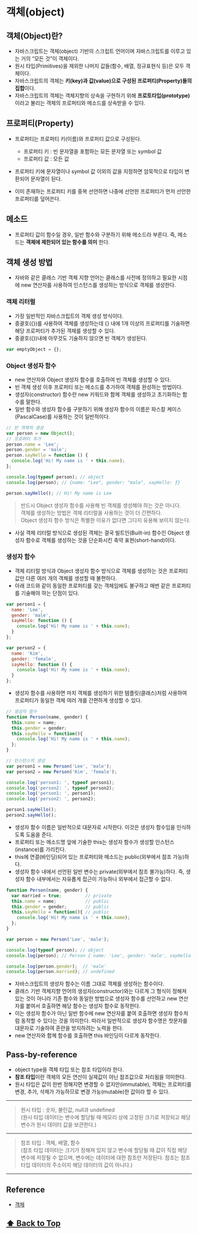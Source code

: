 # 객체(object)

## 객체(Object)란?  

* 자바스크립트는 객체(object) 기반의 스크립트 언어이며 자바스크립트를 이루고 있는 거의 “모든 것”이 객체이다.  
* 원시 타입(Primitives)을 제외한 나머지 값들(함수, 배열, 정규표현식 등)은 모두 객체이다.  
* 자바스크립트의 객체는 **키(key)과 값(value)으로 구성된 프로퍼티(Property)들의 집합**이다.   
* 자바스크립트의 객체는 객체지향의 상속을 구현하기 위해 **프로토타입(prototype)** 이라고 불리는 객체의 프로퍼티와 메소드를 상속받을 수 있다. 


## 프로퍼티(Property)  

* 프로퍼티는 프로퍼티 키(이름)와 프로퍼티 값으로 구성된다.  
  * 프로퍼티 키 : 빈 문자열을 포함하는 모든 문자열 또는 symbol 값  
  * 프로퍼티 값 : 모든 값  

* 프로퍼티 키에 문자열이나 symbol 값 이외의 값을 지정하면 암묵적으로 타입이 변환되어 문자열이 된다.  
* 이미 존재하는 프로퍼티 키를 중복 선언하면 나중에 선언한 프로퍼티가 먼저 선언한 프로퍼티를 덮어쓴다. 


## 메소드  

* 프로퍼티 값이 함수일 경우, 일반 함수와 구분하기 위해 메소드라 부른다. 즉, 메소드는 **객체에 제한되어 있는 함수를 의미** 한다.


## 객체 생성 방법  

* 자바와 같은 클래스 기반 객체 지향 언어는 클래스를 사전에 정의하고 필요한 시점에 new 연산자를 사용하여 인스턴스를 생성하는 방식으로 객체를 생성한다.

### 객체 리터럴  

* 가장 일반적인 자바스크립트의 객체 생성 방식이다.  
* 중괄호({})를 사용하여 객체를 생성하는데 {} 내에 1개 이상의 프로퍼티를 기술하면 해당 프로퍼티가 추가된 객체를 생성할 수 있다.   
* 중괄호({})내에 아무것도 기술하지 않으면 빈 객체가 생성된다.  

```javascript 
var emptyObject = {};
```


### Object 생성자 함수  

* new 연산자와 Object 생성자 함수를 호출하여 빈 객체를 생성할 수 있다.  
* 빈 객체 생성 이후 프로퍼티 또는 메소드를 추가하여 객체를 완성하는 방법이다.  
* 생성자(constructor) 함수란 new 키워드와 함께 객체를 생성하고 초기화하는 함수를 말한다.   
* 일반 함수와 생성자 함수를 구분하기 위해 생성자 함수의 이름은 파스칼 케이스(PascalCase)를 사용하는 것이 일반적이다.

```javascript 
// 빈 객체의 생성
var person = new Object();
// 프로퍼티 추가
person.name = 'Lee';
person.gender = 'male';
person.sayHello = function () {
  console.log('Hi! My name is ' + this.name);
};

console.log(typeof person); // object
console.log(person); // {name: "Lee", gender: "male", sayHello: ƒ}

person.sayHello(); // Hi! My name is Lee
```

> 반드시 Object 생성자 함수를 사용해 빈 객체를 생성해야 하는 것은 아니다.  
객체를 생성하는 방법은 객체 리터럴을 사용하는 것이 더 간편하다.  
Object 생성자 함수 방식은 특별한 이유가 없다면 그다지 유용해 보이지 않는다.  


* 사실 객체 리터럴 방식으로 생성된 객체는 결국 빌트인(Built-in) 함수인 Object 생성자 함수로 객체를 생성하는 것을 단순화시킨 축약 표현(short-hand)이다.  


### 생성자 함수  

* 객체 리터럴 방식과 Object 생성자 함수 방식으로 객체를 생성하는 것은 프로퍼티 값만 다른 여러 개의 객체를 생성할 때 불편하다.   
* 아래 코드와 같이 동일한 프로퍼티를 갖는 객체임에도 불구하고 매번 같은 프로퍼티를 기술해야 하는 단점이 있다.  

```javascript 
var person1 = {
  name: 'Lee',
  gender: 'male',
  sayHello: function () {
    console.log('Hi! My name is ' + this.name);
  }
};

var person2 = {
  name: 'Kim',
  gender: 'female',
  sayHello: function () {
    console.log('Hi! My name is ' + this.name);
  }
};
```

* 생성자 함수를 사용하면 마치 객체를 생성하기 위한 템플릿(클래스)처럼 사용하여 프로퍼티가 동일한 객체 여러 개를 간편하게 생성할 수 있다.


```javascript 
// 생성자 함수
function Person(name, gender) {
  this.name = name;
  this.gender = gender;
  this.sayHello = function(){
    console.log('Hi! My name is ' + this.name);
  };
}

// 인스턴스의 생성
var person1 = new Person('Lee', 'male');
var person2 = new Person('Kim', 'female');

console.log('person1: ', typeof person1);
console.log('person2: ', typeof person2);
console.log('person1: ', person1);
console.log('person2: ', person2);

person1.sayHello();
person2.sayHello();
```

* 생성자 함수 이름은 일반적으로 대문자로 시작한다. 이것은 생성자 함수임을 인식하도록 도움을 준다.  
* 프로퍼티 또는 메소드명 앞에 기술한 this는 생성자 함수가 생성할 인스턴스(instance)를 가리킨다.  
* this에 연결(바인딩)되어 있는 프로퍼티와 메소드는 public(외부에서 참조 가능)하다.  
* 생성자 함수 내에서 선언된 일반 변수는 private(외부에서 참조 불가능)하다. 즉, 생성자 함수 내부에서는 자유롭게 접근이 가능하나 외부에서 접근할 수 없다.


```javascript 
function Person(name, gender) {
  var married = true;         // private
  this.name = name;           // public
  this.gender = gender;       // public
  this.sayHello = function(){ // public
    console.log('Hi! My name is ' + this.name);
  };
}

var person = new Person('Lee', 'male');

console.log(typeof person); // object
console.log(person); // Person { name: 'Lee', gender: 'male', sayHello: [Function] }

console.log(person.gender);  // 'male'
console.log(person.married); // undefined
```


* 자바스크립트의 생성자 함수는 이름 그대로 객체를 생성하는 함수이다.  
* 클래스 기반 객체지향 언어의 생성자(constructor)와는 다르게 그 형식이 정해져 있는 것이 아니라 기존 함수와 동일한 방법으로 생성자 함수를 선언하고 new 연산자를 붙여서 호출하면 해당 함수는 생성자 함수로 동작한다.  
* 이는 생성자 함수가 아닌 일반 함수에 new 연산자를 붙여 호출하면 생성자 함수처럼 동작할 수 있다는 것을 의미한다. 따라서 일반적으로 생성자 함수명은 첫문자를 대문자로 기술하여 혼란을 방지하려는 노력을 한다.  
* new 연산자와 함께 함수를 호출하면 this 바인딩이 다르게 동작한다. 

## Pass-by-reference  

* object type을 객체 타입 또는 참조 타입이라 한다.  
* **참조 타입**이란 객체의 모든 연산이 실제값이 아닌 참조값으로 처리됨을 의미한다.  
* 원시 타입은 값이 한번 정해지면 변경할 수 없지만(immutable), 객체는 프로퍼티를 변경, 추가, 삭제가 가능하므로 변경 가능(mutable)한 값이라 할 수 있다.  

---
> 원시 타입 : 숫자, 불린값, null과 undefined  
(원시 타입 데이터는 변수에 할당될 때 메모리 상에 고정된 크기로 저장되고 해당 변수가 원시 데이터 값을 보관한다.)  
---
> 참조 타입 : 객체, 배열, 함수  
(참조 타입 데이터는 크기가 정해져 있지 않고 변수에 할당될 때 값이 직접 해당 변수에 저장될 수 없으며, 변수에는 데이터에 대한 참조만 저장된다. 참조는 참조 타입 데이터의 주소이지 해당 데이터의 값이 아니다.)
---

## Reference

- [객체](https://poiemaweb.com/js-object)


 **[⬆  Back to Top](#객체object)**
---
